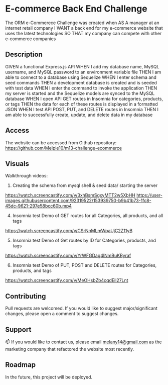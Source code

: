 # E-commerce Back End Challenge

The ORM e-Commerece Challenge was created when AS A manager at an internet retail company
I WANT a back end for my e-commerce website that uses the latest technologies
SO THAT my company can compete with other e-commerce companies

## Description 

GIVEN a functional Express.js API
WHEN I add my database name, MySQL username, and MySQL password to an environment variable file
THEN I am able to connect to a database using Sequelize
WHEN I enter schema and seed commands
THEN a development database is created and is seeded with test data
WHEN I enter the command to invoke the application
THEN my server is started and the Sequelize models are synced to the MySQL database
WHEN I open API GET routes in Insomnia for categories, products, or tags
THEN the data for each of these routes is displayed in a formatted JSON
WHEN I test API POST, PUT, and DELETE routes in Insomnia
THEN I am able to successfully create, update, and delete data in my database

## Access

The website can be accessed from Github repository:
https://github.com/Melpie10/m13-challenge-ecommerce

 ## Visuals

Walkthrough videos: 

1. Creating the schema from mysql shell & seed data/ starting the server

https://watch.screencastify.com/v/3xhBsmSgxyMTT2w5XbHH
https://user-images.githubusercontent.com/92319522/153939750-b9b41b73-1fc8-45dc-9621-297e58bcc60b.mp4


4. Insomnia test Demo of GET routes for all Categories, all products, and all tags

https://watch.screencastify.com/v/CSrNnMLmWpaUjC2Z11yB

5. Insomnia test Demo of Get routes by ID for Categories, products, and tags

https://watch.screencastify.com/v/YrWFGDag4lNmBuKRyraf

6. Insomnia test Demo of PUT, POST and DELETE routes for Categories, products, and tags

https://watch.screencastify.com/v/MeOHsbZb4cqdEil27Lnt

## Contributing

Pull requests are welcomed. If you would like to suggest major/significant changes, please open a comment to suggest changes. 

## Support

📫  If you would like to contact us, please email melany14@gmail.com as the marketing company that refactored the website most recently.

## Roadmap

In the future, this project will be deployed. 
